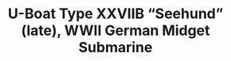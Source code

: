 ---
layout: product
title: "U-Boat Type XXVIIB “Seehund” (late), WWII German Midget Submarine                                "
price: "TBA" 
desc: "Maketa"
img_path: "/assets/img/ICM S.007.webp"
brand: "N/A"
available: false
special_offer: false
new: false
soon: false
cat: "010000"
subcat: "013600"
subsubcat: "0N/A"
sifra: "ICM S.007"
popular: false
---